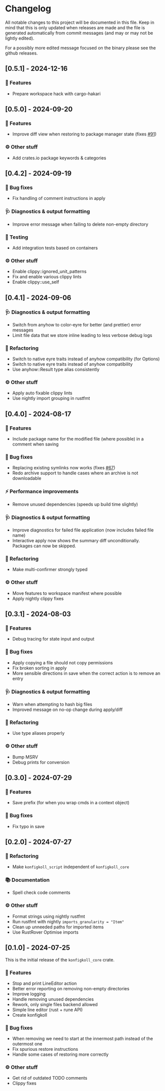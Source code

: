 # Changelog

All notable changes to this project will be documented in this file.
Keep in mind that this is only updated when releases are made and the file
is generated automatically from commit messages (and may or may not be lightly
edited).

For a possibly more edited message focused on the binary please see the github
releases.

## [0.5.1] - 2024-12-16

### 🚀 Features

- Prepare workspace hack with cargo-hakari

## [0.5.0] - 2024-09-20

### 🚀 Features

- Improve diff view when restoring to package manager state (fixes [#91](https://github.com/VorpalBlade/paketkoll/pull/91))

### ⚙️ Other stuff

- Add crates.io package keywords & categories

## [0.4.2] - 2024-09-19

### 🐛 Bug fixes

- Fix handling of comment instructions in apply

### 🩺 Diagnostics & output formatting

- Improve error message when failing to delete non-empty directory

### 🧪 Testing

- Add integration tests based on containers

### ⚙️ Other stuff

- Enable clippy::ignored_unit_patterns
- Fix and enable various clippy lints
- Enable clippy::use_self

## [0.4.1] - 2024-09-06

### 🩺 Diagnostics & output formatting

- Switch from anyhow to color-eyre for better (and prettier) error messages
- Limit file data that we store inline leading to less verbose debug logs

### 🚜 Refactoring

- Switch to native eyre traits instead of anyhow compatibility (for Options)
- Switch to native eyre traits instead of anyhow compatibility
- Use anyhow::Result type alias consistently

### ⚙️ Other stuff

- Apply auto fixable clippy lints
- Use nightly import grouping in rustfmt

## [0.4.0] - 2024-08-17

### 🚀 Features

- Include package name for the modified file (where possible) in a comment when saving

### 🐛 Bug fixes

- Replacing existing symlinks now works (fixes [#67](https://github.com/VorpalBlade/paketkoll/pull/67))
- Redo archive support to handle cases where an archive is not downloadable

### ⚡ Performance improvements

- Remove unused dependencies (speeds up build time slightly)

### 🩺 Diagnostics & output formatting

- Improve diagnostics for failed file application (now includes failed file name)
- Interactive apply now shows the summary diff unconditionally. Packages can now be skipped.

### 🚜 Refactoring

- Make multi-confirmer strongly typed

### ⚙️ Other stuff

- Move features to workspace manifest where possible
- Apply nightly clippy fixes

## [0.3.1] - 2024-08-03

### 🚀 Features

- Debug tracing for state input and output

### 🐛 Bug fixes

- Apply copying a file should not copy permissions
- Fix broken sorting in apply
- More sensible directions in save when the correct action is to remove an entry

### 🩺 Diagnostics & output formatting

- Warn when attempting to hash big files
- Improved message on no-op change during apply/diff

### 🚜 Refactoring

- Use type aliases properly

### ⚙️ Other stuff

- Bump MSRV
- Debug prints for conversion

## [0.3.0] - 2024-07-29

### 🚀 Features

- Save prefix (for when you wrap cmds in a context object)

### 🐛 Bug fixes

- Fix typo in save

## [0.2.0] - 2024-07-27

### 🚜 Refactoring

- Make `konfigkoll_script` independent of `konfigkoll_core`

### 📚 Documentation

- Spell check code comments

### ⚙️ Other stuff

- Format strings using nightly rustfmt
- Run rustfmt with nightly `imports_granularity = "Item"`
- Clean up unneeded paths for imported items
- Use RustRover Optimise imports

## [0.1.0] - 2024-07-25

This is the initial release of the `konfigkoll_core` crate.

### 🚀 Features

- Stop and print LineEditor action
- Better error reporting on removing non-empty directories
- Improve logging
- Handle removing unused dependencies
- Rework, only single files backend allowed
- Simple line editor (rust + rune API)
- Create konfigkoll

### 🐛 Bug fixes

- When removing we need to start at the innermost path instead of the outermost one
- Fix spurious restore instructions
- Handle some cases of restoring more correctly

### ⚙️ Other stuff

- Get rid of outdated TODO comments
- Clippy fixes
